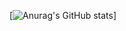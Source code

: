 [![Anurag's GitHub stats](https://github-readme-stats.vercel.app/api?username=myungseong&theme=react&show_icons=true)]
